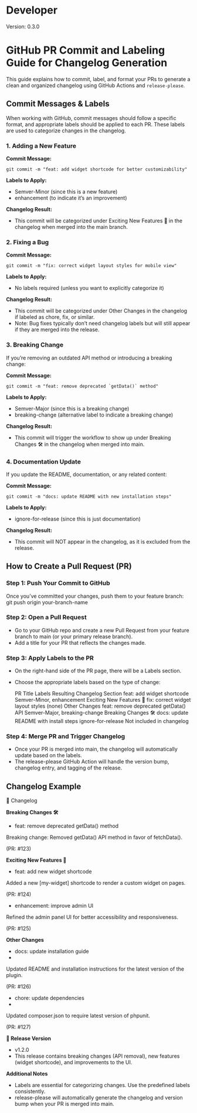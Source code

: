 # Developer

Version: 0.3.0

# GitHub PR Commit and Labeling Guide for Changelog Generation

This guide explains how to commit, label, and format your PRs to generate a clean and organized changelog using GitHub Actions and `release-please`.

## Commit Messages & Labels

When working with GitHub, commit messages should follow a specific format, and appropriate labels should be applied to each PR. These labels are used to categorize changes in the changelog.

### 1. Adding a New Feature

**Commit Message:**

`git commit -m "feat: add widget shortcode for better customizability"`

**Labels to Apply:**

* Semver-Minor (since this is a new feature)
* enhancement (to indicate it’s an improvement)

**Changelog Result:**

* This commit will be categorized under Exciting New Features 🎉 in the changelog when merged into the main branch.

### 2. Fixing a Bug

**Commit Message:**

`git commit -m "fix: correct widget layout styles for mobile view"`

**Labels to Apply:**

* No labels required (unless you want to explicitly categorize it)

**Changelog Result:**

* This commit will be categorized under Other Changes in the changelog if labeled as chore, fix, or similar.
* Note: Bug fixes typically don’t need changelog labels but will still appear if they are merged into the release.

### 3. Breaking Change

If you’re removing an outdated API method or introducing a breaking change:

**Commit Message:**

```
git commit -m "feat: remove deprecated `getData()` method"
```

**Labels to Apply:**

* Semver-Major (since this is a breaking change)
* breaking-change (alternative label to indicate a breaking change)

**Changelog Result:**

* This commit will trigger the workflow to show up under Breaking Changes 🛠 in the changelog when merged into main.

### 4. Documentation Update

If you update the README, documentation, or any related content:

**Commit Message:**

`git commit -m "docs: update README with new installation steps"`

**Labels to Apply:**

* ignore-for-release (since this is just documentation)

**Changelog Result:**

* This commit will NOT appear in the changelog, as it is excluded from the release.

## How to Create a Pull Request (PR)

### Step 1: Push Your Commit to GitHub

Once you’ve committed your changes, push them to your feature branch:
git push origin your-branch-name

### Step 2: Open a Pull Request

* Go to your GitHub repo and create a new Pull Request from your feature branch to main (or your primary release branch).
* Add a title for your PR that reflects the changes made.

### Step 3: Apply Labels to the PR

* On the right-hand side of the PR page, there will be a Labels section.
* Choose the appropriate labels based on the type of change:
	
	PR Title
Labels
Resulting Changelog Section
feat: add widget shortcode
Semver-Minor, enhancement
Exciting New Features 🎉
fix: correct widget layout styles
(none)
Other Changes
feat: remove deprecated getData() API
Semver-Major, breaking-change
Breaking Changes 🛠
docs: update README with install steps
ignore-for-release
Not included in changelog

### Step 4: Merge PR and Trigger Changelog

* Once your PR is merged into main, the changelog will automatically update based on the labels.
* The release-please GitHub Action will handle the version bump, changelog entry, and tagging of the release.

## Changelog Example

📝 Changelog

**Breaking Changes 🛠**

* feat: remove deprecated getData() method

Breaking change: Removed getData() API method in favor of fetchData().

(PR: #123)

**Exciting New Features 🎉**

* feat: add new widget shortcode

Added a new [my-widget] shortcode to render a custom widget on pages.

(PR: #124)

* enhancement: improve admin UI

Refined the admin panel UI for better accessibility and responsiveness.

(PR: #125)

**Other Changes**

* docs: update installation guide
* 
Updated README and installation instructions for the latest version of the plugin.

(PR: #126)

* chore: update dependencies
* 
Updated composer.json to require latest version of phpunit.

(PR: #127)

**📅 Release Version**

* v1.2.0
* This release contains breaking changes (API removal), new features (widget shortcode), and improvements to the UI.

**Additional Notes**

* Labels are essential for categorizing changes. Use the predefined labels consistently.
* release-please will automatically generate the changelog and version bump when your PR is merged into main.
